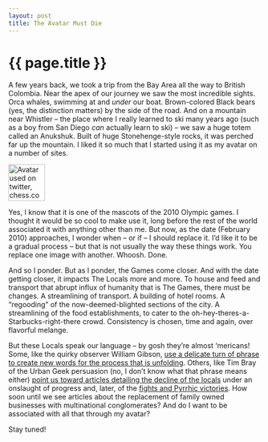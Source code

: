 ```yaml
---
layout: post
title: The Avatar Must Die
---
```

# {{ page.title }}
<p>A few years back, we took a trip from the Bay Area all the way to British Colombia. Near the apex of our journey we saw the most incredible sights. Orca whales, swimming at and <em>under</em> our boat. Brown-colored Black bears (yes, the distinction matters) by the side of the road. And on a mountain near Whistler – the place where I really learned to ski many years ago (such as a boy from San Diego <em>can</em> actually learn to ski) – we saw a huge totem called an Anukshuk. Built of huge Stonehenge-style rocks, it was perched  far up the mountain. I liked it so much that I started using it as my avatar on a number of sites.</p>
<p><img class="size-full wp-image-56 alignright" title="Anukshuk" src="http://johnb.github.io/wp-content/uploads/2009/05/johnb_avatar.jpg" alt="Avatar used on twitter, chess.com and others" width="73" height="73"></p>
<p>Yes, I know that it is one of the mascots of the 2010 Olympic games. I thought it would be so cool to make use it, long before the rest of the world associated it with anything other than me. But now, as the date (February 2010) approaches, I wonder when – or if – I should replace it. I’d like it to be a gradual process – but that is not usually the way these things work. You replace one image with another. Whoosh. Done.</p>
<p>And so I ponder. But as I ponder, the Games come closer. And with the date getting closer, it impacts The Locals more and more. To house and feed and transport that abrupt influx of humanity that is The Games, there must be changes. A streamlining of transport. A building of hotel rooms. A “regooding” of the now-deemed-blighted sections of the city. A streamlining of the food establishments, to cater to the oh-hey-theres-a-Starbucks-right-there crowd. Consistency is chosen, time and again, over flavorful melange.</p>
<p>But these Locals speak our language – by gosh they’re almost ‘mericans! Some, like the quirky observer William Gibson, <a class="wp-caption" title='William Gibson defines "regood"' href="http://www.theglobeandmail.com/archives/article761742.ece" target="_self">use a delicate turn of phrase to create new words for the process that is unfolding</a>. Others, like Tim Bray of the Urban Geek persuasion (no, I don’t know what that phrase means either) <a class="wp-caption" title="just follow the damn link" href="http://www.tbray.org/ongoing/When/200x/2007/05/31/Gone-World" target="_self">point us toward</a><a href="http://thetyee.ca/News/2007/05/30/RAVCambie/"> articles detailing the decline of the locals</a> under an onslaught of progress and, later, of the <a href="http://www.tbray.org/ongoing/When/200x/2009/05/27/Justice">fights and Pyrrhic victories</a>. How soon until we see articles about the replacement of family owned businesses with multinational conglomerates? And do I want to be associated with all that through my avatar?</p>
<p>Stay tuned!</p>
